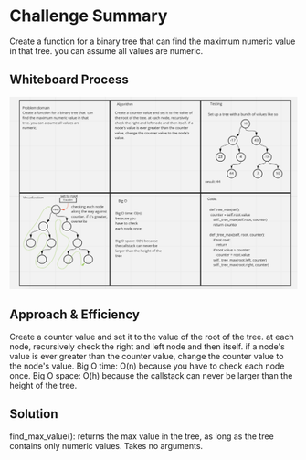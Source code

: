 # Challenge Summary
Create a function for a binary tree that  can find the maximum numeric value in that tree. you can assume all values are numeric.

## Whiteboard Process
![trees max whiteboard](treesmaxwhiteboard.png)

## Approach & Efficiency
Create a counter value and set it to the value of the root of the tree. at each node, recursively check the right and left node and then itself. if a node's value is ever greater than the counter value, change the counter value to the node's value. Big O time: O(n) because you have to check each node once. Big O space: O(h) because the callstack can never be larger than the height of the tree.

## Solution
find_max_value(): returns the max value in the tree, as long as the tree contains only numeric values. Takes no arguments.

